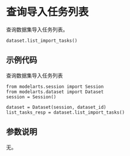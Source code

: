 # 查询导入任务列表<a name="modelarts_04_0342"></a>

查询数据集导入任务列表。

```
dataset.list_import_tasks()
```

## 示例代码<a name="section16864191791717"></a>

查询数据集导入任务列表

```
from modelarts.session import Session
from modelarts.dataset import Dataset
session = Session()

dataset = Dataset(session, dataset_id)
list_tasks_resp = dataset.list_import_tasks()
```

## 参数说明<a name="section10941711132719"></a>

无。

